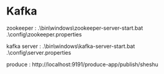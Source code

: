# Kafka

zookeeper :  .\bin\windows\zookeeper-server-start.bat .\config\zookeeper.properties

kafka server :  .\bin\windows\kafka-server-start.bat .\config\server.properties

produce : http://localhost:9191/produce-app/publish/sheshu
